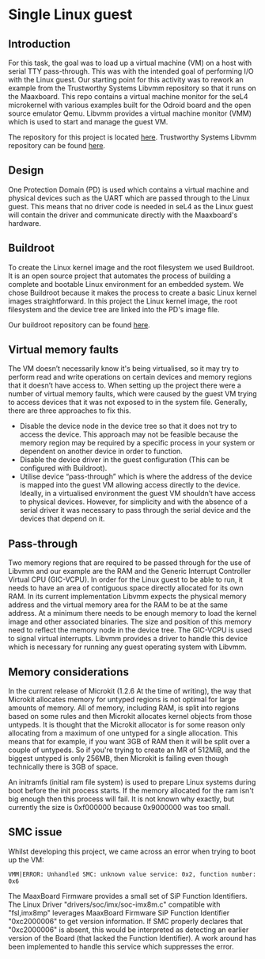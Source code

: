 # Single Linux guest 

## Introduction 

For this task, the goal was to load up a virtual machine (VM) on a host with serial TTY pass-through. This was with the intended goal of performing I/O with the Linux guest. Our starting point for this activity was to rework an example from the Trustworthy Systems Libvmm repository so that it runs on the Maaxboard. This repo contains a virtual machine monitor for the seL4 microkernel with various examples built for the Odroid board and the open source emulator Qemu. Libvmm provides a virtual machine monitor (VMM) which is used to start and manage the guest VM. 

The repository for this project is located [here](https://github.com/sel4devkit/sel4devkit-maaxboard-microkit-vmm-single-linux-guest).
Trustworthy Systems Libvmm repository can be found [here](https://github.com/au-ts/libvmm/tree/main).

## Design 

One Protection Domain (PD) is used which contains a virtual machine and physical devices such as the UART which are passed through to the Linux guest. This means that no driver code is needed in seL4 as the Linux guest will contain the driver and communicate directly with the Maaxboard's hardware. 

## Buildroot 
To create the Linux kernel image and the root filesystem we used Buildroot. It is an open source project that automates the process of building a complete and bootable Linux environment for an embedded system. We chose Buildroot because it makes the process to create a basic Linux kernel images straightforward. In this project the Linux kernel image, the root filesystem and the device tree are linked into the PD's image file.

Our buildroot repository can be found [here](https://github.com/sel4devkit/sel4devkit-maaxboard-linux-guest/blob/main/doc/MANUAL.md).

## Virtual memory faults

The VM doesn’t necessarily know it's being virtualised, so it may try to perform read and write operations on certain devices and memory regions that it doesn’t have access to. When setting up the project there were a number of virtual memory faults, which were caused by the guest VM trying to access devices that it was not exposed to in the system file. Generally, there are three approaches to fix this.

* Disable the device node in the device tree so that it does not try to access the device. This approach may not be feasible because the memory region may be required by a specific process in your system or dependent on another device in order to function.
* Disable the device driver in the guest configuration (This can be configured with Buildroot).
* Utilise device “pass-through” which is where the address of the device is mapped into the guest VM allowing access directly to the device. Ideally, in a virtualised environment the guest VM shouldn’t have access to physical devices. However, for simplicity and with the absence of a serial driver it was necessary to pass through the serial device and the devices that depend on it. 

## Pass-through 

Two memory regions that are required to be passed through for the use of Libvmm and our example are the RAM and the Generic Interrupt Controller Virtual CPU (GIC-VCPU). In order for the Linux guest to be able to run, it needs to have an area of contiguous space directly allocated for its own RAM. In its current implementation Libvmm expects the physical memory address and the virtual memory area for the RAM to be at the same address. At a minimum there needs to be enough memory to load the kernel image and other associated binaries. The size and position of this memory need to reflect the memory node in the device tree. The GIC-VCPU is used to signal virtual interrupts. Libvmm provides a driver to handle this device which is necessary for running any guest operating system with Libvmm.

## Memory considerations

In the current release of Microkit (1.2.6 At the time of writing), the way that Microkit allocates memory for untyped regions is not optimal for large amounts of memory. All of memory, including RAM, is split into regions based on some rules and then Microkit allocates kernel objects from those untypeds. It is thought that the Microkit allocator is for some reason only allocating from a maximum of one untyped for a single allocation. This means that for example, if you want 3GB of RAM then it will be split over a couple of untypeds. So if you're trying to create an MR of 512MiB, and the biggest untyped is only 256MB, then Microkit is failing even though technically there is 3GB of space.

An initramfs (initial ram file system) is used to prepare Linux systems during boot before the init process starts. If the memory allocated for the ram isn't big enough then this process will fail. It is not known why exactly, but currently the size is 0xf000000 because 0x9000000 was too small.

## SMC issue

Whilst developing this project, we came across an error when trying to boot up the VM:

```VMM|ERROR: Unhandled SMC: unknown value service: 0x2, function number: 0x6```

The MaaxBoard Firmware provides a small set of SiP Function Identifiers. The Linux Driver "drivers/soc/imx/soc-imx8m.c" compatible with "fsl,imx8mp" leverages MaaxBoard Firmware SiP Function Identifier "0xc2000006" to get version information. If SMC properly declares that "0xc2000006" is absent, this would be interpreted as detecting an earlier version of the Board (that lacked the Function Identifier). A work around has been implemented to handle this service which suppresses the error. 
